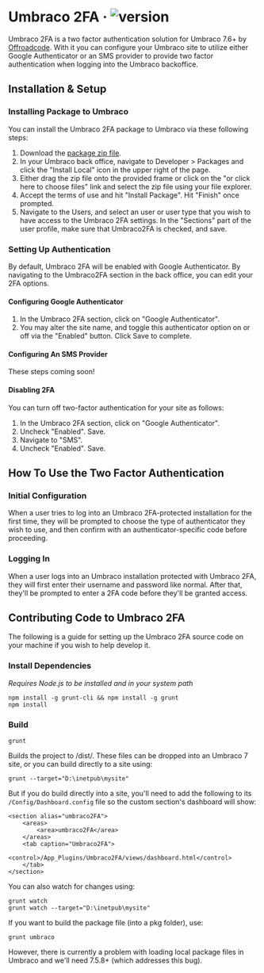 # Umbraco 2FA &middot; ![version](https://img.shields.io/badge/version-1.0.0-green.svg)

Umbraco 2FA is a two factor authentication solution for Umbraco 7.6+ by [Offroadcode](https://offroadcode.com). With it you can configure your Umbraco site to utilize either Google Authenticator or an SMS provider to provide two factor authentication when logging into the Umbraco backoffice.

## Installation & Setup

### Installing Package to Umbraco

You can install the Umbraco 2FA package to Umbraco via these following steps:

1. Download the [package zip file](https://github.com/Offroadcode/Umbraco-2FA/tree/master/pkg).
2. In your Umbraco back office, navigate to Developer > Packages and click the "Install Local" icon in the upper right of the page.
3. Either drag the zip file onto the provided frame or click on the "or click here to choose files" link and select the zip file using your file explorer.
4. Accept the terms of use and hit "Install Package". Hit "Finish" once prompted.
5. Navigate to the Users, and select an user or user type that you wish to have access to the Umbraco 2FA settings. In the "Sections" part of the user profile, make sure that Umbraco2FA is checked, and save.

### Setting Up Authentication

By default, Umbraco 2FA will be enabled with Google Authenticator. By navigating to the Umbraco2FA section in the back office, you can edit your 2FA options.

#### Configuring Google Authenticator

1. In the Umbraco 2FA section, click on "Google Authenticator".
2. You may alter the site name, and toggle this authenticator option on or off via the "Enabled" button. Click Save to complete.

#### Configuring An SMS Provider

These steps coming soon!

#### Disabling 2FA

You can turn off two-factor authentication for your site as follows:

1. In the Umbraco 2FA section, click on "Google Authenticator".
2. Uncheck "Enabled". Save.
3. Navigate to "SMS".
4. Uncheck "Enabled". Save.

## How To Use the Two Factor Authentication

### Initial Configuration

When a user tries to log into an Umbraco 2FA-protected installation for the first time, they will be prompted to choose the type of authenticator they wish to use, and then confirm with an authenticator-specific code before proceeding.

### Logging In

When a user logs into an Umbraco installation protected with Umbraco 2FA, they will first enter their username and password like normal. After that, they'll be prompted to enter a 2FA code before they'll be granted access.

## Contributing Code to Umbraco 2FA

The following is a guide for setting up the Umbraco 2FA source code on your machine if you wish to help develop it.

### Install Dependencies
*Requires Node.js to be installed and in your system path*

    npm install -g grunt-cli && npm install -g grunt
    npm install

### Build

    grunt

Builds the project to /dist/. These files can be dropped into an Umbraco 7 site, or you can build directly to a site using:

    grunt --target="D:\inetpub\mysite"

But if you do build directly into a site, you'll need to add the following to its `/Config/Dashboard.config` file so the custom section's dashboard will show:

    <section alias="umbraco2FA">
        <areas>
            <area>umbraco2FA</area>
        </areas>
        <tab caption="Umbraco2FA">
            <control>/App_Plugins/Umbraco2FA/views/dashboard.html</control>
        </tab>  
    </section>

You can also watch for changes using:

    grunt watch
    grunt watch --target="D:\inetpub\mysite"

If you want to build the package file (into a pkg folder), use:

    grunt umbraco

However, there is currently a problem with loading local package files in Umbraco and we'll need 7.5.8+ (which addresses this bug).